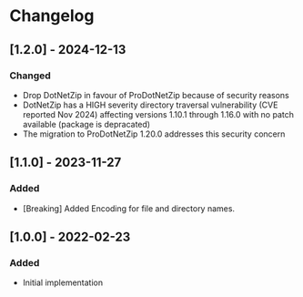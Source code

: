 # Changelog

## [1.2.0] - 2024-12-13
### Changed
- Drop DotNetZip in favour of ProDotNetZip because of security reasons
- DotNetZip has a HIGH severity directory traversal vulnerability (CVE reported Nov 2024) affecting versions 1.10.1 through 1.16.0 with no patch available (package is depracated)
- The migration to ProDotNetZip 1.20.0 addresses this security concern

## [1.1.0] - 2023-11-27
### Added
- [Breaking] Added Encoding for file and directory names.

## [1.0.0] - 2022-02-23
### Added
- Initial implementation
